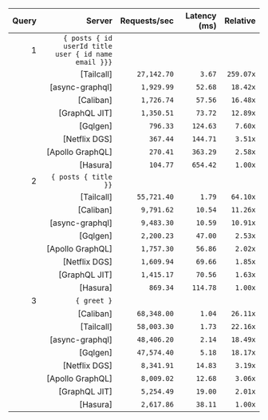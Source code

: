 <!-- PERFORMANCE_RESULTS_START -->

| Query | Server | Requests/sec | Latency (ms) | Relative |
|-------:|--------:|--------------:|--------------:|---------:|
| 1 | `{ posts { id userId title user { id name email }}}` |
|| [Tailcall] | `27,142.70` | `3.67` | `259.07x` |
|| [async-graphql] | `1,929.99` | `52.68` | `18.42x` |
|| [Caliban] | `1,726.74` | `57.56` | `16.48x` |
|| [GraphQL JIT] | `1,350.51` | `73.72` | `12.89x` |
|| [Gqlgen] | `796.33` | `124.63` | `7.60x` |
|| [Netflix DGS] | `367.44` | `144.71` | `3.51x` |
|| [Apollo GraphQL] | `270.41` | `363.29` | `2.58x` |
|| [Hasura] | `104.77` | `654.42` | `1.00x` |
| 2 | `{ posts { title }}` |
|| [Tailcall] | `55,721.40` | `1.79` | `64.10x` |
|| [Caliban] | `9,791.62` | `10.54` | `11.26x` |
|| [async-graphql] | `9,483.30` | `10.59` | `10.91x` |
|| [Gqlgen] | `2,200.23` | `47.00` | `2.53x` |
|| [Apollo GraphQL] | `1,757.30` | `56.86` | `2.02x` |
|| [Netflix DGS] | `1,609.94` | `69.66` | `1.85x` |
|| [GraphQL JIT] | `1,415.17` | `70.56` | `1.63x` |
|| [Hasura] | `869.34` | `114.78` | `1.00x` |
| 3 | `{ greet }` |
|| [Caliban] | `68,348.00` | `1.04` | `26.11x` |
|| [Tailcall] | `58,003.30` | `1.73` | `22.16x` |
|| [async-graphql] | `48,406.20` | `2.14` | `18.49x` |
|| [Gqlgen] | `47,574.40` | `5.18` | `18.17x` |
|| [Netflix DGS] | `8,341.91` | `14.83` | `3.19x` |
|| [Apollo GraphQL] | `8,009.02` | `12.68` | `3.06x` |
|| [GraphQL JIT] | `5,254.49` | `19.00` | `2.01x` |
|| [Hasura] | `2,617.86` | `38.11` | `1.00x` |

<!-- PERFORMANCE_RESULTS_END -->
